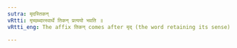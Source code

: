 ```yaml
---
sutra: मृदस्तिकन्
vRtti: मृच्छब्दात्स्वार्थे तिकन् प्रत्ययो भवति ॥
vRtti_eng: The affix तिकन् comes after मृद् (the word retaining its sense).

---
```

